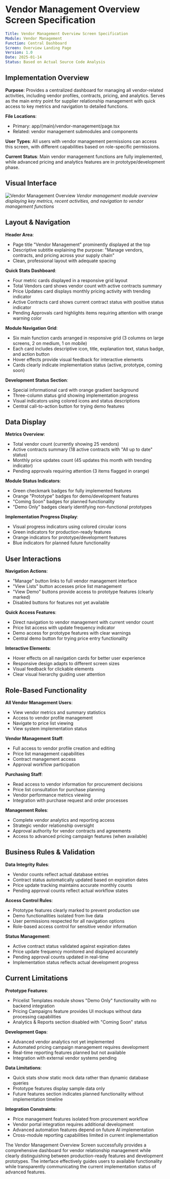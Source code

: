 # Vendor Management Overview Screen Specification

```yaml
Title: Vendor Management Overview Screen Specification
Module: Vendor Management
Function: Central Dashboard
Screen: Overview Landing Page
Version: 1.0
Date: 2025-01-14
Status: Based on Actual Source Code Analysis
```

## Implementation Overview

**Purpose**: Provides a centralized dashboard for managing all vendor-related activities, including vendor profiles, contracts, pricing, and analytics. Serves as the main entry point for supplier relationship management with quick access to key metrics and navigation to detailed functions.

**File Locations**: 
- Primary: app/(main)/vendor-management/page.tsx
- Related: vendor management submodules and components

**User Types**: All users with vendor management permissions can access this screen, with different capabilities based on role-specific permissions.

**Current Status**: Main vendor management functions are fully implemented, while advanced pricing and analytics features are in prototype/development phase.


## Visual Interface

![Vendor Management Overview](./images/vendor-management-overview/vendor-management-overview-default.png)
*Vendor management module overview displaying key metrics, recent activities, and navigation to vendor management functions*

## Layout & Navigation

**Header Area**: 
- Page title "Vendor Management" prominently displayed at the top
- Descriptive subtitle explaining the purpose: "Manage vendors, contracts, and pricing across your supply chain"
- Clean, professional layout with adequate spacing

**Quick Stats Dashboard**:
- Four metric cards displayed in a responsive grid layout
- Total Vendors card shows vendor count with active contracts summary
- Price Updates card displays monthly pricing activity with trending indicator
- Active Contracts card shows current contract status with positive status indicator
- Pending Approvals card highlights items requiring attention with orange warning color

**Module Navigation Grid**:
- Six main function cards arranged in responsive grid (3 columns on large screens, 2 on medium, 1 on mobile)
- Each card includes descriptive icon, title, explanation text, status badge, and action button
- Hover effects provide visual feedback for interactive elements
- Cards clearly indicate implementation status (active, prototype, coming soon)

**Development Status Section**:
- Special informational card with orange gradient background
- Three-column status grid showing implementation progress
- Visual indicators using colored icons and status descriptions
- Central call-to-action button for trying demo features

## Data Display

**Metrics Overview**:
- Total vendor count (currently showing 25 vendors)
- Active contracts summary (18 active contracts with "All up to date" status)
- Monthly price updates count (45 updates this month with trending indicator)
- Pending approvals requiring attention (3 items flagged in orange)

**Module Status Indicators**:
- Green checkmark badges for fully implemented features
- Orange "Prototype" badges for demo/development features
- "Coming Soon" badges for planned functionality
- "Demo Only" badges clearly identifying non-functional prototypes

**Implementation Progress Display**:
- Visual progress indicators using colored circular icons
- Green indicators for production-ready features
- Orange indicators for prototype/development features
- Blue indicators for planned future functionality

## User Interactions

**Navigation Actions**:
- "Manage" button links to full vendor management interface
- "View Lists" button accesses price list management
- "View Demo" buttons provide access to prototype features (clearly marked)
- Disabled buttons for features not yet available

**Quick Access Features**:
- Direct navigation to vendor management with current vendor count
- Price list access with update frequency indicator
- Demo access for prototype features with clear warnings
- Central demo button for trying price entry functionality

**Interactive Elements**:
- Hover effects on all navigation cards for better user experience
- Responsive design adapts to different screen sizes
- Visual feedback for clickable elements
- Clear visual hierarchy guiding user attention

## Role-Based Functionality

**All Vendor Management Users**:
- View vendor metrics and summary statistics
- Access to vendor profile management
- Navigate to price list viewing
- View system implementation status

**Vendor Management Staff**:
- Full access to vendor profile creation and editing
- Price list management capabilities
- Contract management access
- Approval workflow participation

**Purchasing Staff**:
- Read access to vendor information for procurement decisions
- Price list consultation for purchase planning
- Vendor performance metrics viewing
- Integration with purchase request and order processes

**Management Roles**:
- Complete vendor analytics and reporting access
- Strategic vendor relationship oversight
- Approval authority for vendor contracts and agreements
- Access to advanced pricing campaign features (when available)

## Business Rules & Validation

**Data Integrity Rules**:
- Vendor counts reflect actual database entries
- Contract status automatically updated based on expiration dates
- Price update tracking maintains accurate monthly counts
- Pending approval counts reflect actual workflow states

**Access Control Rules**:
- Prototype features clearly marked to prevent production use
- Demo functionalities isolated from live data
- User permissions respected for all navigation options
- Role-based access control for sensitive vendor information

**Status Management**:
- Active contract status validated against expiration dates
- Price update frequency monitored and displayed accurately
- Pending approval counts updated in real-time
- Implementation status reflects actual development progress

## Current Limitations

**Prototype Features**:
- Pricelist Templates module shows "Demo Only" functionality with no backend integration
- Pricing Campaigns feature provides UI mockups without data processing capabilities
- Analytics & Reports section disabled with "Coming Soon" status

**Development Gaps**:
- Advanced vendor analytics not yet implemented
- Automated pricing campaign management requires development
- Real-time reporting features planned but not available
- Integration with external vendor systems pending

**Data Limitations**:
- Quick stats show static mock data rather than dynamic database queries
- Prototype features display sample data only
- Future features section indicates planned functionality without implementation timeline

**Integration Constraints**:
- Price management features isolated from procurement workflow
- Vendor portal integration requires additional development
- Advanced automation features depend on future AI implementation
- Cross-module reporting capabilities limited in current implementation

The Vendor Management Overview Screen successfully provides a comprehensive dashboard for vendor relationship management while clearly distinguishing between production-ready features and development prototypes. The interface effectively guides users to available functionality while transparently communicating the current implementation status of advanced features.